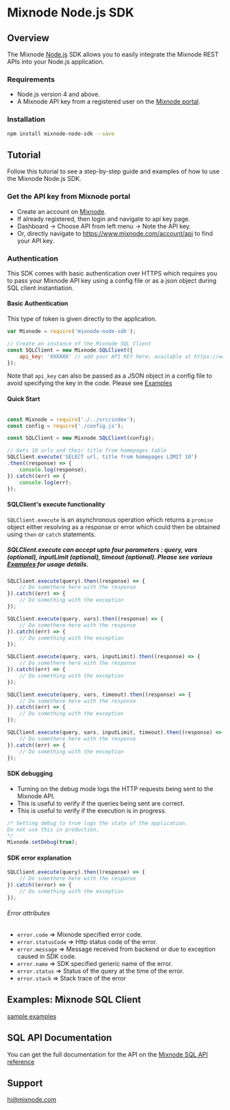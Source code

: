# Mixnode Node.js SDK 


## Overview
The Mixnode [Node.js](https://nodejs.org/) SDK allows you to easily integrate the Mixnode REST APIs into your Node.js application.

### Requirements
* Node.js version 4 and above.
* A Mixnode API key from a registered user on the [Mixnode portal](https://www.mixnode.com/account/api).


### Installation
```sh
npm install mixnode-node-sdk --save
```

## Tutorial
Follow this tutorial to see a step-by-step guide and examples of how to use the Mixnode Node.js SDK.

### Get the API key from Mixnode portal
* Create an account on [Mixnode](https://www.mixnode.com/signup).
* If already registered, then login and navigate to api key page. 
* Dashboard -> Choose API from left menu -> Note the API key. 
* Or, directly navigate to https://www.mixnode.com/account/api to find your API key.

### Authentication
This SDK comes with basic authentication over HTTPS which requires you to pass your Mixnode API key using a config file or as a json object during SQL client instantiation. 

#### Basic Authentication

This type of token is given directly to the application.

``` JavaScript
var Mixnode = require('mixnode-node-sdk');

// Create an instance of the Mixnode SQL Client
const SQLClient = new Mixnode.SQLClient({
    api_key: 'XXXXXX' // add your API KEY here; available at https://www.mixnode.com/account/api
});
```
Note that `api_key` can also be passed as a JSON object in a config file to avoid specifying the key in the code.
Please see [Examples](https://github.com/Mixnode/mixnode-node-sdk/blob/master/examples)

#### Quick Start

```JavaScript

const Mixnode = require('./../src/index');
const config = require('./config.js');

const SQLClient = new Mixnode.SQLClient(config);

// Gets 10 urls and their title from homepages table
SQLClient.execute('SELECT url, title from homepages LIMIT 10')
.then((response) => {
	console.log(response);
}).catch((err) => {
	console.log(err);
});

```

#### SQLClient's execute functionality
`SQLClient.execute` is an asynchronous operation which returns a `promise` object either resolving as a response or error which could then be obtained using `then` or `catch` statements. 

##### SQLClient.execute can accept upto four parameters : query, vars (optional), inputLimit (optional), timeout (optional). Please see various [Examples](https://github.com/Mixnode/mixnode-node-sdk/blob/master/examples) for usage details.
```JavaScript
SQLClient.execute(query).then((response) => {
	// Do somethere here with the response
}).catch((err) => {
	// Do something with the exception
});
```
```JavaScript
SQLClient.execute(query, vars).then((response) => {
	// Do somethere here with the response
}).catch((err) => {
	// Do something with the exception
});
```
```JavaScript
SQLClient.execute(query, vars, inputLimit).then((response) => {
	// Do somethere here with the response
}).catch((err) => {
	// Do something with the exception
});
```
```JavaScript
SQLClient.execute(query, vars, timeout).then((response) => {
	// Do somethere here with the response
}).catch((err) => {
	// Do something with the exception
});
```
```JavaScript
SQLClient.execute(query, vars, inputLimit, timeout).then((response) => {
	// Do somethere here with the response
}).catch((err) => {
	// Do something with the exception
});
```

#### SDK debugging
* Turning on the debug mode logs the HTTP requests being sent to the Mixnode API.
* This is useful to verify if the queries being sent are correct.
* This is useful to verify if the execution is in progress.

```JavaScript
/* Setting debug to true logs the state of the application.
Do not use this in production.
*/
Mixnode.setDebug(true);

```

#### SDK error explanation
```JavaScript
SQLClient.execute(query).then((response) => {
	// Do somethere here with the response
}).catch((error) => {
	// Do something with the exception
});
```
###### Error attributes
* `error.code` => Mixnode specified error code.
* `error.statusCode` => Http status code of the error.
* `error.message` => Message received from backend or due to exception caused in SDK code.
* `error.name` => SDK specified generic name of the error.
* `error.status` => Status of the query at the time of the error.
* `error.stack` => Stack trace of the error


## Examples: Mixnode SQL Client
[sample examples](https://github.com/Mixnode/mixnode-node-sdk/tree/master/examples)

## SQL API Documentation

You can get the full documentation for the API on the [Mixnode SQL API reference](https://www.mixnode.com/docs/sql-api/introduction)


## Support

[hi@mixnode.com](mailto:hi@mixnode.com)
